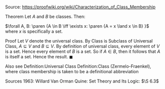 # 

Source: https://proofwiki.org/wiki/Characterization_of_Class_Membership



Theorem
Let $A$ and $B$ be classes.
Then:

$\forall A, B: \paren {A \in B \iff \exists x: \paren {A = x \land x \in B} }$
where $x$ is specifically a set.


Proof
Let $V$ denote the universal class.
By Class is Subclass of Universal Class, $A \subseteq V$ and $B \subseteq V$.
By definition of universal class, every element of $V$ is a set.
Hence every element of $B$ is a set.
So if $A \in B$, then it follows that $A$ is itself a set.
Hence the result.
$\blacksquare$


Also see
Definition:Universal Class
Definition:Class (Zermelo-Fraenkel), where class membership is taken to be a definitional abbreviation


Sources
1963: Willard Van Orman Quine: Set Theory and Its Logic: $\S 6.3$




